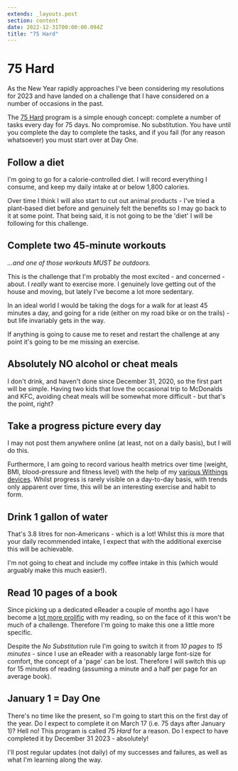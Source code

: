 ```yaml
---
extends: _layouts.post
section: content
date: 2022-12-31T00:00:00.094Z
title: "75 Hard"
---
```


# 75 Hard

As the New Year rapidly approaches I've been considering my resolutions for 2023 and have landed on a challenge that I have considered on a number of occasions in the past.

The [75 Hard](https://andyfrisella.com/pages/75hard-info) program is a simple enough concept: complete a number of tasks every day for 75 days. No compromise. No substitution. You have until you complete the day to complete the tasks, and if you fail (for any reason whatsoever) you must start over at Day One.

## Follow a diet

I'm going to go for a calorie-controlled diet. I will record everything I consume, and keep my daily intake at or below 1,800 calories.

Over time I think I will also start to cut out animal products - I've tried a plant-based diet before and genuinely felt the benefits so I may go back to it at some point.  That being said, it is not going to be the 'diet' I will be following for this challenge.

## Complete two 45-minute workouts

_...and one of those workouts MUST be outdoors._

This is the challenge that I'm probably the most excited - and concerned - about. I _really_ want to exercise more. I genuinely love getting out of the house and moving, but lately I've become a lot more sedentary.

In an ideal world I would be taking the dogs for a walk for at least 45 minutes a day, and going for a ride (either on my road bike or on the trails) - but life invariably gets in the way.

If anything is going to cause me to reset and restart the challenge at any point it's going to be me missing an exercise.

## Absolutely NO alcohol or cheat meals

I don't drink, and haven't done since December 31, 2020, so the first part will be simple. Having two kids that love the occasional trip to McDonalds and KFC, avoiding cheat meals will be somewhat more difficult - but that's the point, right?

## Take a progress picture every day

I may not post them anywhere online (at least, not on a daily basis), but I will do this.

Furthermore, I am going to record various health metrics over time (weight, BMI, blood-pressure and fitness level) with the help of my [various Withings devices](/uses/health).  Whilst progress is rarely visible on a day-to-day basis, with trends only apparent over time, this will be an interesting exercise and habit to form.

## Drink 1 gallon of water

That's 3.8 litres for non-Americans - which is a lot! Whilst this _is_ more that your daily recommended intake, I expect that with the additional exercise this will be achievable.

I'm not going to cheat and include my coffee intake in this (which would arguably make this much easier!).

## Read 10 pages of a book

Since picking up a dedicated eReader a couple of months ago I have become a [lot more prolific](/books) with my reading, so on the face of it this won't be much of a challenge. Therefore I'm going to make this one a little more specific.

Despite the _No Substitution_ rule I'm going to switch it from _10 pages_ to _15 minutes_ - since I use an eReader with a reasonably large font-size for comfort, the concept of a 'page' can be lost.  Therefore I will switch this up for 15 minutes of reading (assuming a minute and a half per page for an average book).

## January 1 = Day One

There's no time like the present, so I'm going to start this on the first day of the year. Do I expect to complete it on March 17 (i.e. 75 days after January 1)? Hell no! This program is called 75 _Hard_ for a reason.  Do I expect to have completed it by December 31 2023 - absolutely!

I'll post regular updates (not daily) of my successes and failures, as well as what I'm learning along the way.
